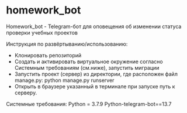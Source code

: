 # homework_bot

Homework_bot - Telegram-бот для оповещения об изменении статуса проверки учебных проектов

Инструкция по развёртыванию/использованию:
- Клонировать репозиторий
- Создать и активировать виртуальное окружение согласно Системным требованиям (см.ниже), запустить миграции
- Запустить проект (сервер) из директории, где расположен файл manage.py: python manage.py runserver
- Открыть в браузере указанный в терминале при запуске путь к серверу.

Cистемные требования:
Python = 3.7.9 
Python-telegram-bot==13.7

